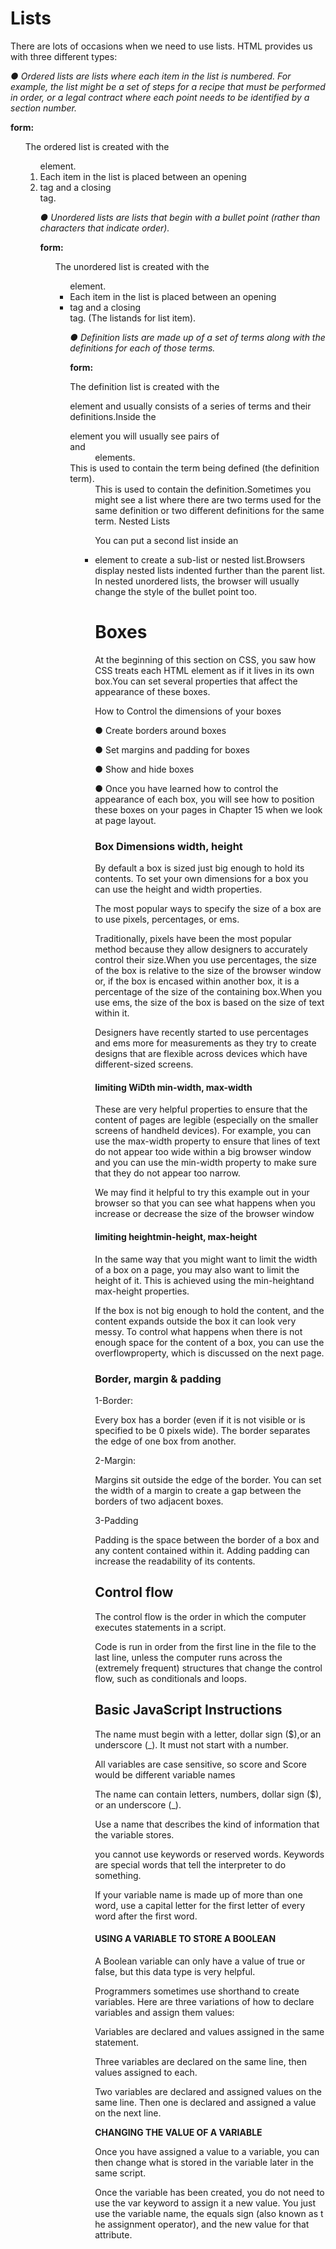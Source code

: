 # Lists

There are lots of occasions when we need to use lists. HTML provides us with three different types:

*● Ordered lists are lists where each item in the list is numbered. For example, the list might be a set of steps for a recipe that must be performed in order, or a legal contract where each point needs to be identified by a section number.*


**form:**

<ol>The ordered list is created with the <ol> element.<li>Each item in the list is placed between an opening <li> tag and a closing </li> tag.




*● Unordered lists are lists that begin with a bullet point (rather than characters that indicate order).*

**form:**


<ul>The unordered list is created with the <ul> element.<li>Each item in the list is placed between an opening <li> tag and a closing </li> tag. (The listands for list item).

*● Definition lists are made up of a set of terms along with the definitions for each of those terms.*



**form:**



<dl>The definition list is created with the <dl> element and usually consists of a series of terms and their definitions.Inside the <dl> element you will usually see pairs of <dt> and <dd> elements.<dt>This is used to contain the term being defined (the definition term).<dd>This is used to contain the definition.Sometimes you might see a list where there are two terms used for the same definition or two different definitions for the same term.
Nested Lists

You can put a second list inside an <li> element to create a sub-list or nested list.Browsers display nested lists indented further than the parent list. In nested unordered lists, the browser will usually change the style of the bullet point too.

# Boxes

At the beginning of this section on CSS, you saw how CSS treats each HTML element as if it lives in its own box.You can set several properties that affect the appearance of these boxes.

How to Control the dimensions of your boxes

● Create borders around boxes

● Set margins and padding for boxes

● Show and hide boxes

● Once you have learned how to control the appearance of each box, you will see how to position these boxes on your pages in Chapter 15 when we look at page layout.

### Box Dimensions width, height

By default a box is sized just big enough to hold its contents. To set your own dimensions for a box you can use the height and width properties.

The most popular ways to specify the size of a box are to use pixels, percentages, or ems.

Traditionally, pixels have been the most popular method because they allow designers to accurately control their size.When you use percentages, the size of the box is relative to the size of the browser window or, if the box is encased within another box, it is a percentage of the size of the containing box.When you use ems, the size of the box is based on the size of text within it.

Designers have recently started to use percentages and ems more for measurements as they try to create designs that are flexible across devices which have different-sized screens.

#### limiting WiDth min-width, max-width

These are very helpful properties to ensure that the content of pages are legible (especially on the smaller screens of handheld devices). For example, you can use the max-width property to ensure that lines of text do not appear too wide within a big browser window and you can use the min-width property to make sure that they do not appear too narrow.

We may find it helpful to try this example out in your browser so that you can see what happens when you increase or decrease the size of the browser window

#### limiting heightmin-height, max-height

In the same way that you might want to limit the width of a box on a page, you may also want to limit the height of it. This is achieved using the min-heightand max-height properties.

If the box is not big enough to hold the content, and the content expands outside the box it can look very messy. To control what happens when there is not enough space for the content of a box, you can use the overflowproperty, which is discussed on the next page.

### Border, margin & padding

1-Border:

Every box has a border (even if it is not visible or is specified to be 0 pixels wide). The border separates the edge of one box from another.

2-Margin:

Margins sit outside the edge of the border. You can set the width of a margin to create a gap between the borders of two adjacent boxes.

3-Padding

Padding is the space between the border of a box and any content contained within it. Adding padding can increase the readability of its contents.

## Control flow

The control flow is the order in which the computer executes statements in a script.

Code is run in order from the first line in the file to the last line, unless the computer runs across the (extremely frequent) structures that change the control flow, such as conditionals and loops.

## Basic JavaScript Instructions

The name must begin with a letter, dollar sign ($),or an underscore (_). It must not start with a number.

All variables are case sensitive, so score and Score would be different variable names

The name can contain letters, numbers, dollar sign ($), or an underscore (_).

Use a name that describes the kind of information that the variable stores.

you cannot use keywords or reserved words. Keywords are special words that tell the interpreter to do something.

If your variable name is made up of more than one word, use a capital letter for the first letter of every word after the first word.


#### USING A VARIABLE TO STORE A BOOLEAN
>

A Boolean variable can only have a value of true or false, but this data type is very helpful.

Programmers sometimes use shorthand to create variables. Here are three variations of how to declare variables and assign them values:

Variables are declared and values assigned in the same statement.

Three variables are declared on the same line, then values assigned to each.

Two variables are declared and assigned values on the same line. Then one is declared and assigned a value on the next line.

**CHANGING THE VALUE OF A VARIABLE**

Once you have assigned a value to a variable, you can then change what is stored in the variable later in the same script.

Once the variable has been created, you do not need to use the var keyword to assign it a new value. You just use the variable name, the equals sign (also known as t he assignment operator), and the new value for that attribute.